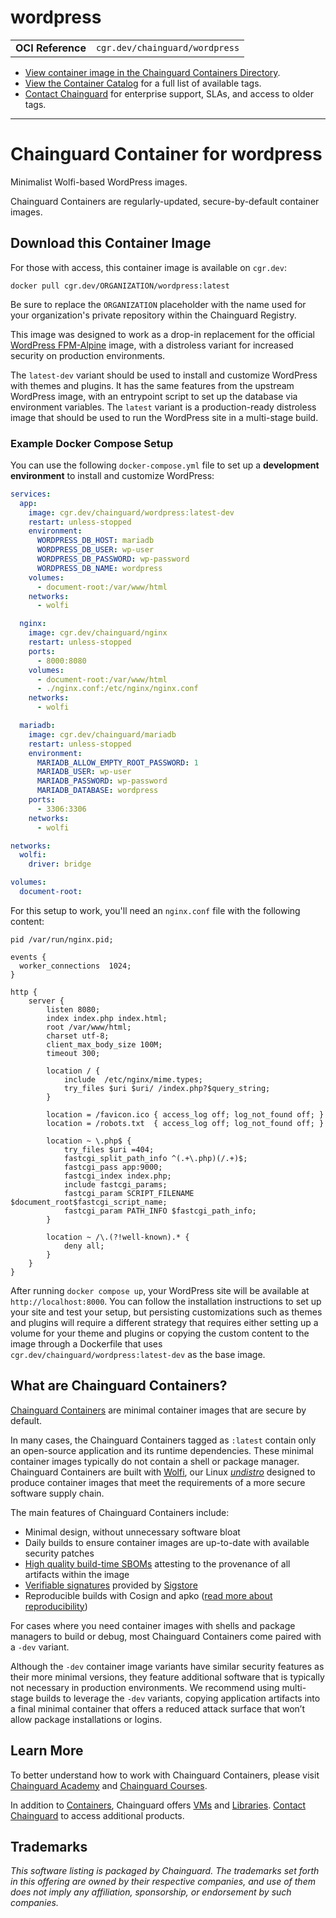 <!--monopod:start-->
# wordpress
| | |
| - | - |
| **OCI Reference** | `cgr.dev/chainguard/wordpress` |


* [View container image in the Chainguard Containers Directory](https://images.chainguard.dev/directory/image/wordpress/overview).
* [View the Container Catalog](https://console.chainguard.dev/images/catalog) for a full list of available tags.
* [Contact Chainguard](https://www.chainguard.dev/contact?utm_source=readmes) for enterprise support, SLAs, and access to older tags.

---
<!--monopod:end-->

<!--overview:start-->
# Chainguard Container for wordpress

Minimalist Wolfi-based WordPress images.

Chainguard Containers are regularly-updated, secure-by-default container images.
<!--overview:end-->

<!--getting:start-->
## Download this Container Image
For those with access, this container image is available on `cgr.dev`:

```
docker pull cgr.dev/ORGANIZATION/wordpress:latest
```

Be sure to replace the `ORGANIZATION` placeholder with the name used for your organization's private repository within the Chainguard Registry.
<!--getting:end-->

<!--body:start-->
This image was designed to work as a drop-in replacement for the official [WordPress FPM-Alpine](https://hub.docker.com/_/wordpress) image, with a distroless variant for increased security on production environments. 

The `latest-dev` variant should be used to install and customize WordPress with themes and plugins. It has the same features from the upstream WordPress image, with an entrypoint script to set up the database via environment variables. The `latest` variant is a production-ready distroless image that should be used to run the WordPress site in a multi-stage build.

### Example Docker Compose Setup

You can use the following `docker-compose.yml` file to set up a **development environment** to install and customize WordPress:

```yaml
services:
  app:
    image: cgr.dev/chainguard/wordpress:latest-dev
    restart: unless-stopped
    environment:
      WORDPRESS_DB_HOST: mariadb
      WORDPRESS_DB_USER: wp-user
      WORDPRESS_DB_PASSWORD: wp-password
      WORDPRESS_DB_NAME: wordpress
    volumes:
      - document-root:/var/www/html
    networks:
      - wolfi

  nginx:
    image: cgr.dev/chainguard/nginx
    restart: unless-stopped
    ports:
      - 8000:8080
    volumes:
      - document-root:/var/www/html
      - ./nginx.conf:/etc/nginx/nginx.conf
    networks:
      - wolfi

  mariadb:
    image: cgr.dev/chainguard/mariadb
    restart: unless-stopped
    environment:
      MARIADB_ALLOW_EMPTY_ROOT_PASSWORD: 1
      MARIADB_USER: wp-user
      MARIADB_PASSWORD: wp-password
      MARIADB_DATABASE: wordpress
    ports:
      - 3306:3306
    networks:
      - wolfi

networks:
  wolfi:
    driver: bridge

volumes:
  document-root:
```

For this setup to work, you'll need an `nginx.conf` file with the following content:

```nginx
pid /var/run/nginx.pid;

events {
  worker_connections  1024;
}

http {
    server {
        listen 8080;
        index index.php index.html;
        root /var/www/html;
        charset utf-8;
        client_max_body_size 100M;
        timeout 300;

        location / {
            include  /etc/nginx/mime.types;
            try_files $uri $uri/ /index.php?$query_string;
        }

        location = /favicon.ico { access_log off; log_not_found off; }
        location = /robots.txt  { access_log off; log_not_found off; }

        location ~ \.php$ {
            try_files $uri =404;
            fastcgi_split_path_info ^(.+\.php)(/.+)$;
            fastcgi_pass app:9000;
            fastcgi_index index.php;
            include fastcgi_params;
            fastcgi_param SCRIPT_FILENAME $document_root$fastcgi_script_name;
            fastcgi_param PATH_INFO $fastcgi_path_info;
        }

        location ~ /\.(?!well-known).* {
            deny all;
        }
    }
}

```

After running `docker compose up`, your WordPress site will be available at `http://localhost:8000`. You can follow the installation instructions to set up your site and test your setup, but persisting customizations such as themes and plugins will require a different strategy that requires either setting up a volume for your theme and plugins or copying the custom content to the image through a Dockerfile that uses `cgr.dev/chainguard/wordpress:latest-dev` as the base image.


<!--body:end-->

## What are Chainguard Containers?

[Chainguard Containers](https://www.chainguard.dev/containers?utm_source=readmes) are minimal container images that are secure by default. 

In many cases, the Chainguard Containers tagged as `:latest` contain only an open-source application and its runtime dependencies. These minimal container images typically do not contain a shell or package manager. Chainguard Containers are built with [Wolfi](https://edu.chainguard.dev/open-source/wolfi/overview?utm_source=readmes), our Linux _[undistro](https://edu.chainguard.dev/open-source/wolfi/overview/#why-undistro)_ designed to produce container images that meet the requirements of a more secure software supply chain.

The main features of Chainguard Containers include:

* Minimal design, without unnecessary software bloat
* Daily builds to ensure container images are up-to-date with available security patches
* [High quality build-time SBOMs](https://edu.chainguard.dev/chainguard/chainguard-images/working-with-images/retrieve-image-sboms/?utm_source=readmes) attesting to the provenance of all artifacts within the image
* [Verifiable signatures](https://edu.chainguard.dev/chainguard/chainguard-images/working-with-images/retrieve-image-sboms/) provided by [Sigstore](https://edu.chainguard.dev/open-source/sigstore/cosign/an-introduction-to-cosign/?utm_source=readmes)
* Reproducible builds with Cosign and apko ([read more about reproducibility](https://www.chainguard.dev/unchained/reproducing-chainguards-reproducible-image-builds?utm_source=readmes))

For cases where you need container images with shells and package managers to build or debug, most Chainguard Containers come paired with a `-dev` variant.

Although the `-dev` container image variants have similar security features as their more minimal versions, they feature additional software that is typically not necessary in production environments. We recommend using multi-stage builds to leverage the `-dev` variants, copying application artifacts into a final minimal container that offers a reduced attack surface that won’t allow package installations or logins.

## Learn More

To better understand how to work with Chainguard Containers, please visit [Chainguard Academy](https://edu.chainguard.dev/?utm_source=readmes) and [Chainguard Courses](https://courses.chainguard.dev/?utm_source=readmes).

In addition to [Containers](https://www.chainguard.dev/containers?utm_source=readmes), Chainguard offers [VMs](https://www.chainguard.dev/vms?utm_source=readmes) and [Libraries](https://www.chainguard.dev/libraries?utm_source=readmes). [Contact Chainguard](https://www.chainguard.dev/contact?utm_source=readmes) to access additional products. 

## Trademarks

_This software listing is packaged by Chainguard. The trademarks set forth in this offering are owned by their respective companies, and use of them does not imply any affiliation, sponsorship, or endorsement by such companies._